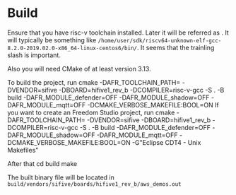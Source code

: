 # Build
Ensure that you have risc-v toolchain installed. Later it will be referred as <path to toolchain>. It will typically be something like `/home/user/sdk/riscv64-unknown-elf-gcc-8.2.0-2019.02.0-x86_64-linux-centos6/bin/`. It seems that the trainling slash is important.

Also you will need CMake of at least version 3.13.  

To build the project, run
    cmake -DAFR_TOOLCHAIN_PATH=<path to toolchain> -DVENDOR=sifive -DBOARD=hifive1_rev_b -DCOMPILER=risc-v-gcc -S . -B build  -DAFR_MODULE_defender=OFF -DAFR_MODULE_shadow=OFF -DAFR_MODULE_mqtt=OFF -DCMAKE_VERBOSE_MAKEFILE:BOOL=ON 
If you want to create an Freedom Studio project, run
    cmake -DAFR_TOOLCHAIN_PATH=<path to toolchain> -DVENDOR=sifive -DBOARD=hifive1_rev_b -DCOMPILER=risc-v-gcc -S . -B build  -DAFR_MODULE_defender=OFF -DAFR_MODULE_shadow=OFF -DAFR_MODULE_mqtt=OFF -DCMAKE_VERBOSE_MAKEFILE:BOOL=ON -G"Eclipse CDT4 - Unix Makefiles"

After that 
    cd build
    make

The built binary file will be located in `build/vendors/sifive/boards/hifive1_rev_b/aws_demos.out`
